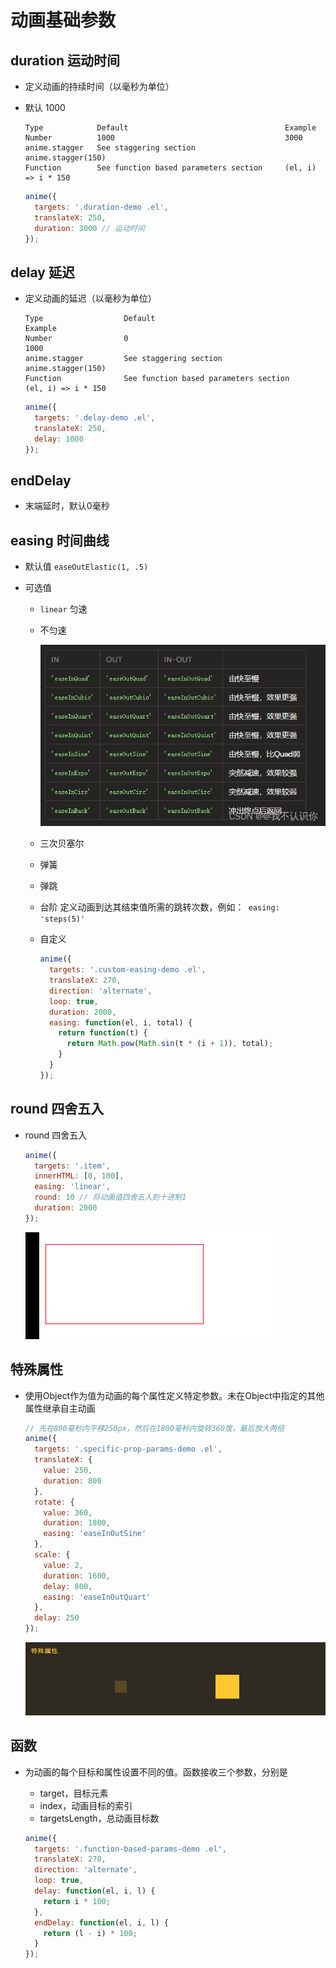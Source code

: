 # 动画基础参数

## duration 运动时间

+ 定义动画的持续时间（以毫秒为单位）
+ 默认 1000

  ```
  Type            Default                                   Example
  Number          1000                                      3000
  anime.stagger   See staggering section                    anime.stagger(150)
  Function        See function based parameters section     (el, i) => i * 150
  ```

  ```js
  anime({
    targets: '.duration-demo .el',
    translateX: 250,
    duration: 3000 // 运动时间
  });
  ```

## delay 延迟

+ 定义动画的延迟（以毫秒为单位）

  ```
  Type                  Default                                     Example
  Number                0                                           1000
  anime.stagger         See staggering section                      anime.stagger(150)
  Function              See function based parameters section       (el, i) => i * 150
  ```

  ```js
  anime({
    targets: '.delay-demo .el',
    translateX: 250,
    delay: 1000
  });
  ```

## endDelay

+  末端延时，默认0毫秒

## easing  时间曲线

+ 默认值 `easeOutElastic(1, .5)`

+ 可选值

  + `linear` 匀速
  + 不匀速

    ![alt text](images/动画基础参数之时间曲线不匀速.png)

  + 三次贝塞尔
  + 弹簧
  + 弹跳
  + 台阶 定义动画到达其结束值所需的跳转次数，例如：` easing: 'steps(5)'`
  + 自定义

    ```js
    anime({
      targets: '.custom-easing-demo .el',
      translateX: 270,
      direction: 'alternate',
      loop: true,
      duration: 2000,
      easing: function(el, i, total) {
        return function(t) {
          return Math.pow(Math.sin(t * (i + 1)), total);
        }
      }
    });
    ```

## round 四舍五入

+ round 四舍五入

  ```js
  anime({
    targets: '.item',
    innerHTML: [0, 100],
    easing: 'linear',
    round: 10 // 将动画值四舍五入到十进制1
    duration: 2000
  });
  ```

  ![alt text](images/动画基础参数之round.gif)

## 特殊属性

+ 使用Object作为值为动画的每个属性定义特定参数。未在Object中指定的其他属性继承自主动画

  ```js
  // 先在800毫秒内平移250px，然后在1800毫秒内旋转360度，最后放大两倍
  anime({
    targets: '.specific-prop-params-demo .el',
    translateX: {
      value: 250,
      duration: 800
    },
    rotate: {
      value: 360,
      duration: 1800,
      easing: 'easeInOutSine'
    },
    scale: {
      value: 2,
      duration: 1600,
      delay: 800,
      easing: 'easeInOutQuart'
    },
    delay: 250
  });
  ```

  ![alt text](images/动画基础参数之特殊属性.gif)

## 函数

+ 为动画的每个目标和属性设置不同的值。函数接收三个参数，分别是

  + target，目标元素
  + index，动画目标的索引
  + targetsLength，总动画目标数

  ```js
  anime({
    targets: '.function-based-params-demo .el',
    translateX: 270,
    direction: 'alternate',
    loop: true,
    delay: function(el, i, l) {
      return i * 100;
    },
    endDelay: function(el, i, l) {
      return (l - i) * 100;
    }
  });
  ```
